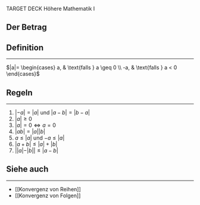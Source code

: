 
TARGET DECK
Höhere Mathematik I

Der Betrag
--
## Definition
***
$|a|= \begin{cases} a, & \text{falls } a \geq 0 \\ -a, & \text{falls } a < 0 \end{cases}$
## Regeln
***
1. $|-a| = |a|$ und $|a-b| = |b-a|$
2. $|a| \ge 0$
3. $|a| = 0 \iff a = 0$
4. $|ab|=|a||b|$
5. $a \le |a|$ und $-a\le |a|$
6. $|a+b|\le |a|+|b|$
7. $||a|-|b||\le|a-b|$
## Siehe auch
***
* [[Konvergenz von Reihen]]
* [[Konvergenz von Folgen]]